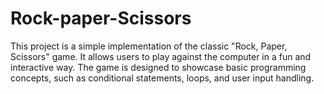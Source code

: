# Rock-paper-Scissors
This project is a simple implementation of the classic "Rock, Paper, Scissors" game. It allows users to play against the computer in a fun and interactive way. The game is designed to showcase basic programming concepts, such as conditional statements, loops, and user input handling.
